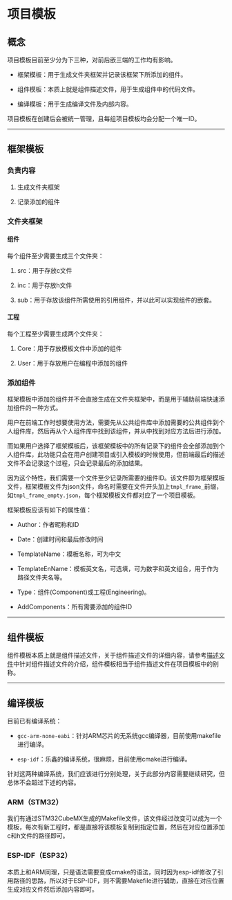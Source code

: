 # 项目模板

## 概念

项目模板目前至少分为下三种，对前后嵌三端的工作均有影响。

- 框架模板：用于生成文件夹框架并记录该框架下所添加的组件。

- 组件模板：本质上就是组件描述文件，用于生成组件中的代码文件。

- 编译模板：用于生成编译文件及内部内容。

项目模板在创建后会被统一管理，且每组项目模板均会分配一个唯一ID。

---

## 框架模板

### 负责内容

1. 生成文件夹框架

2. 记录添加的组件

### 文件夹框架

#### 组件

每个组件至少需要生成三个文件夹：

1. src：用于存放c文件

2. inc：用于存放h文件

3. sub：用于存放该组件所需使用的引用组件，并以此可以实现组件的嵌套。

#### 工程

每个工程至少需要生成两个文件夹：

1. Core：用于存放模板文件中添加的组件

2. User：用于存放用户在编程中添加的组件

### 添加组件

框架模板中添加的组件并不会直接生成在文件夹框架中，而是用于辅助前端快速添加组件的一种方式。

用户在前端工作时想要使用方法，需要先从公共组件库中添加需要的公共组件到个人组件库，然后再从个人组件库中找到该组件，并从中找到对应方法后进行添加。

而如果用户选择了框架模板后，该框架模板中的所有记录下的组件会全部添加到个人组件库，此功能只会在用户创建项目或引入模板的时候使用，但前端最后的描述文件不会记录这个过程，只会记录最后的添加结果。

因为这个特性，我们需要一个文件至少记录所需要的组件ID。该文件即为框架模板文件，框架模板文件为json文件，命名时需要在文件开头加上`tmpl_frame_`前缀，如`tmpl_frame_empty.json`，每个框架模板文件都对应了一个项目模板。

框架模板应该有如下的属性值：

- Author：作者昵称和ID

- Date：创建时间和最后修改时间

- TemplateName：模板名称，可为中文

- TemplateEnName：模板英文名，可选填，可为数字和英文组合，用于作为路径文件夹名等。

- Type：组件(Component)或工程(Engineering)。

- AddComponents：所有需要添加的组件ID

---

## 组件模板

组件模板本质上就是组件描述文件，关于组件描述文件的详细内容，请参考[描述文件](./描述文件.md)中针对组件描述文件的介绍，组件模板相当于组件描述文件在项目模板中的别称。

---

## 编译模板

目前已有编译系统：

- `gcc-arm-none-eabi`：针对ARM芯片的无系统gcc编译器，目前使用makefile进行编译。

- `esp-idf`：乐鑫的编译系统，很麻烦，目前使用cmake进行编译。

针对这两种编译系统，我们应该进行分别处理，关于此部分内容需要继续研究，但总体不会超过下述的内容。

### ARM（STM32）

我们有通过STM32CubeMX生成的Makefile文件，该文件经过改变可以成为一个模板，每次有新工程时，都是直接将该模板复制到指定位置，然后在对应位置添加c和h文件的路径即可。

### ESP-IDF（ESP32）

本质上和ARM同理，只是语法需要变成cmake的语法，同时因为esp-idf修改了引用路径的思路，所以对于ESP-IDF，则不需要Makefile进行辅助，直接在对应位置生成对应文件然后添加内容即可。
